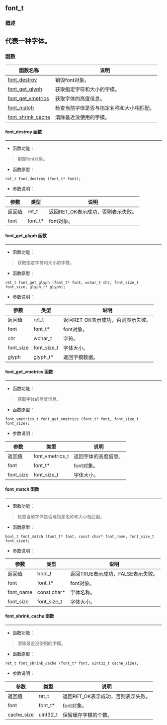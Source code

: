 ## font\_t
### 概述
代表一种字体。
----------------------------------
### 函数
<p id="font_t_methods">

| 函数名称 | 说明 | 
| -------- | ------------ | 
| <a href="#font_t_font_destroy">font\_destroy</a> | 销毁font对象。 |
| <a href="#font_t_font_get_glyph">font\_get\_glyph</a> | 获取指定字符和大小的字模。 |
| <a href="#font_t_font_get_vmetrics">font\_get\_vmetrics</a> | 获取字体的高度信息。 |
| <a href="#font_t_font_match">font\_match</a> | 检查当前字体是否与指定名称和大小相匹配。 |
| <a href="#font_t_font_shrink_cache">font\_shrink\_cache</a> | 清除最近没使用的字模。 |
#### font\_destroy 函数
-----------------------

* 函数功能：

> <p id="font_t_font_destroy">销毁font对象。

* 函数原型：

```
ret_t font_destroy (font_t* font);
```

* 参数说明：

| 参数 | 类型 | 说明 |
| -------- | ----- | --------- |
| 返回值 | ret\_t | 返回RET\_OK表示成功，否则表示失败。 |
| font | font\_t* | font对象。 |
#### font\_get\_glyph 函数
-----------------------

* 函数功能：

> <p id="font_t_font_get_glyph">获取指定字符和大小的字模。

* 函数原型：

```
ret_t font_get_glyph (font_t* font, wchar_t chr, font_size_t font_size, glyph_t* glyph);
```

* 参数说明：

| 参数 | 类型 | 说明 |
| -------- | ----- | --------- |
| 返回值 | ret\_t | 返回RET\_OK表示成功，否则表示失败。 |
| font | font\_t* | font对象。 |
| chr | wchar\_t | 字符。 |
| font\_size | font\_size\_t | 字体大小。 |
| glyph | glyph\_t* | 返回字模数据。 |
#### font\_get\_vmetrics 函数
-----------------------

* 函数功能：

> <p id="font_t_font_get_vmetrics">获取字体的高度信息。

* 函数原型：

```
font_vmetrics_t font_get_vmetrics (font_t* font, font_size_t font_size);
```

* 参数说明：

| 参数 | 类型 | 说明 |
| -------- | ----- | --------- |
| 返回值 | font\_vmetrics\_t | 返回字体的高度信息。 |
| font | font\_t* | font对象。 |
| font\_size | font\_size\_t | 字体大小。 |
#### font\_match 函数
-----------------------

* 函数功能：

> <p id="font_t_font_match">检查当前字体是否与指定名称和大小相匹配。

* 函数原型：

```
bool_t font_match (font_t* font, const char* font_name, font_size_t font_size);
```

* 参数说明：

| 参数 | 类型 | 说明 |
| -------- | ----- | --------- |
| 返回值 | bool\_t | 返回TRUE表示成功，FALSE表示失败。 |
| font | font\_t* | font对象。 |
| font\_name | const char* | 字体名称。 |
| font\_size | font\_size\_t | 字体大小。 |
#### font\_shrink\_cache 函数
-----------------------

* 函数功能：

> <p id="font_t_font_shrink_cache">清除最近没使用的字模。

* 函数原型：

```
ret_t font_shrink_cache (font_t* font, uint32_t cache_size);
```

* 参数说明：

| 参数 | 类型 | 说明 |
| -------- | ----- | --------- |
| 返回值 | ret\_t | 返回RET\_OK表示成功，否则表示失败。 |
| font | font\_t* | font对象。 |
| cache\_size | uint32\_t | 保留缓存字模的个数。 |
